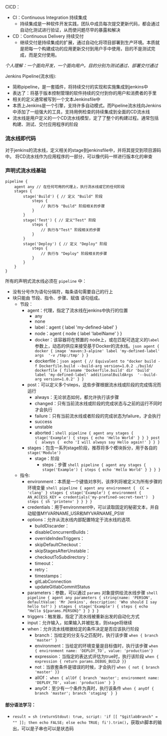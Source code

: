 CICD：
* CI：Continuous Integration 持续集成
    * 持续集成是一种软件开发实践，团队中成员每次提交更新代码，都会通过自动化测试进行验证，从而使问题尽早的暴露和解决
* CD：Continuous Delivery 持续交付
    * 继续交付是持续集成的扩展，通过自动化将项目部署到生产环境。本质就是把每一个构建成功的应用更新交付到用户手中使用，目的不是测试完成，而是交付使用。

*个人理解：一个面向开发，一个面向用户。目的分别为测试通过、部署交付通过*

Jenkins Pipeline(流水线):
* 简称pipeline，是一套插件，将持续交付的实现和实施集成到jenkins中
* 表达了：将基于版本控制管理的软件持续的交付到你的用户和消费者的手里
* 相关的定义通常被写到一个文本Jenkinsfile中
* 本质上Jenkins是一个引擎，支持许多自动模式。而Pipeline流水线向Jenkins中添加了一组强大的工具，支持用例检查的持续集成到全面的CD流水线
* 流水线是用户定义的一个CD流水线模型，定了了整个的构建过程。通常包括构建、测试、交付应用程序的阶段

### 流水线即代码
对于jenkins的流水线，定义相关的stage到jenkinsfile中，并将其提交到项目源码中。
将CD流水线作为应用程序的一部分，可以像代码一样进行版本化的审查


### 声明式流水线基础
```text
pipeline {
    agent any // 在任何可用的代理上，执行流水线或它的任何阶段
    stages {
        stage('Build') { // 定义 "Build" 阶段
            steps {
                // 执行与 "Build" 阶段相关的步骤
            }
        }
        stage('Test') { // 定义"Test" 阶段
            steps {
                // 执行与"Test" 阶段相关的步骤
            }
        }
        stage('Deploy') { // 定义 "Deploy" 阶段
            steps {
                // 执行与 "Deploy" 阶段相关的步骤
            }
        }
    }
}
```
所有的声明式流水线必须在 `pipeline` 中：
* 没有分号作为语句分隔符，每条语句需要自己的行上
* 块只能由 节段、指令、步骤、赋值 语句组成。
    * 节段：
        - agent：代理，指定了流水线在jenkins中执行的位置
            - any
            - none
            - label：agent { label 'my-defined-label' }
            - node：agent { node { label 'labelName' } }
            - docker：该容器将在预置的 node上，或在匹配可选定义的`label`参数上，动态的供应来接受基于Docker的流水线。```json
agent {
    docker {
        image 'maven:3-alpine'
        label 'my-defined-label'
        args  '-v /tmp:/tmp'
    }
}
                    ```
            - dockerfile：```json
          agent {
    // Equivalent to "docker build -f Dockerfile.build --build-arg version=1.0.2 ./build/
    dockerfile {
        filename 'Dockerfile.build'
        dir 'build'
        label 'my-defined-label'
        additionalBuildArgs  '--build-arg version=1.0.2'
    }
}  
                        ```
        - post：可以定义多个steps，这些步骤根据流水线或阶段的完成情况而运行
            - always：无论状态如何，都允许执行该步骤
            - changed：只有当前流水线或阶段的完成状态与之前的运行不同时才会执行
            - failure：只有当前流水线或者阶段的完成状态为failure，才会执行
            - success
            - unstable
            - aborted：```shell
pipeline {
    agent any
    stages {
        stage('Example') {
            steps {
                echo 'Hello World'
            }
        }
    }
    post { 
        always { 
            echo 'I will always say Hello again!'
        }
    }
}
                    ```
        - stages：包含一系列stage阶段，推荐将多个模块拆分，用于各自的 `stage('Module')`
            - stage：阶段
                - steps：步骤 ```shell
pipeline {
    agent any
    stages { 
        stage('Example') {
            steps {
                echo 'Hello World'
            }
        }
    }
}  
                        ```
    * 指令:
        - environment：本质是一个键值对序列，该序列将被定义为所有步骤的环境变量 ```shell
pipeline {
    agent any
    environment { 
        CC = 'clang'
    }
    stages {
        stage('Example') {
            environment { 
                AN_ACCESS_KEY = credentials('my-prefined-secret-text') 
            }
            steps {
                sh 'printenv'
            }
        }
    }
}  
                                ```
        - credentials：用于environment中，可以读取固定的秘密文本，并自动赋值MYVARNAME_USR和MYVARNAME_PSW
        - options：允许从流水线内部配置特定于流水线的选项.
            - buildDiscarder：
            - disableConcurrentBuilds：
            - overrideIndexTriggers：
            - skipDefaultCheckout：
            - skipStagesAfterUnstable：
            - checkoutToSubdirectory：
            - timeout：
            - retry：
            - timestamps：
            - gitLabConnection
            - updateGitlabCommitStatus
        - parameters：参数，可以通过 `params` 对象提供给流水线步骤 ```shell
pipeline {
    agent any
    parameters {
        string(name: 'PERSON', defaultValue: 'Mr Jenkins', description: 'Who should I say hello to?')
    }
    stages {
        stage('Example') {
            steps {
                echo "Hello ${params.PERSON}"
            }
        }
    }
}
                        ```
        - triggers：触发器，指定了流水线被重新出发的自动化方式
        - input：允许输入，如果输入并被批准，则stage将继续
        - when：允许流水线根据给定的条件决定是否应该执行阶段
            - branch：当给定的分支与之匹配时，执行该步骤 ```when { branch 'master' }```
            - environment：当给定的环境变量是目标值时，执行该步骤 ```when { environment name: 'DEPLOY_TO', value: 'production'}```
            - expression：当指定的表达式评估为true时，执行该阶段 ```when { expression { return params.DEBUG_BUILD }}```
            - not：当嵌套条件是错误的时候，才会执行 ```when { not { branch 'master' }}```
            - allOf： ```when { allOf { branch 'master'; environment name: 'DEPLOY_TO', value: 'production' } }```
            - anyOf：至少有一个条件为真时，执行该条件 ```when { anyOf { branch 'master'; branch 'staging' } }```


#### 部分语法学习：
* `result = sh (returnStdout: true, script: 'if [[ "$gitlabBranch" = "" ]]; then echo FALSE; else echo TRUE; fi').trim()`，获取sh脚本的输出，可以是子串也可以是状态码









